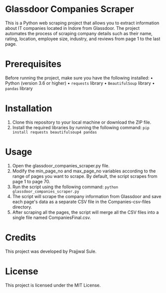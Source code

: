 # Glassdoor Companies Scraper
 
This is a Python web scraping project that allows you to extract information about IT companies located in Indore from Glassdoor. The project automates the process of scraping company details such as their name, rating, location, employee size, industry, and reviews from page 1 to the last page.

# Prerequisites

Before running the project, make sure you have the following installed:
•	Python (version 3.6 or higher)
•	`requests` library
•	`BeautifulSoup` library
•	`pandas` library

# Installation
1.	Clone this repository to your local machine or download the ZIP file.
2.	Install the required libraries by running the following command:
`pip install requests beautifulsoup4 pandas` 

# Usage
1.	Open the glassdoor_companies_scraper.py file.
2.	Modify the min_page_no and max_page_no variables according to the range of pages you want to scrape. By default, the script scrapes from page 1 to page 70.
3.	Run the script using the following command:
`python glassdoor_companies_scraper.py`
4.	The script will scrape the company information from Glassdoor and save each page's data as a separate CSV file in the Companies-csv-files directory.
5.	After scraping all the pages, the script will merge all the CSV files into a single file named CompaniesFinal.csv.

# Credits
This project was developed by Prajjwal Sule.

# License
This project is licensed under the MIT License.

